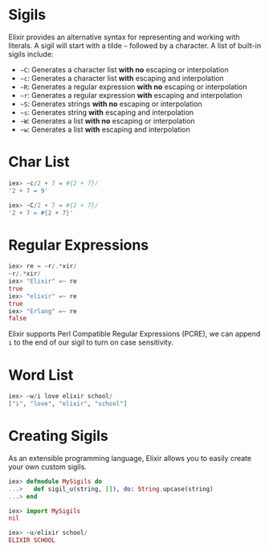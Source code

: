 Sigils
======

Elixir provides an alternative syntax for representing and working with literals. A sigil will start with a tilde `~` followed by a character. A list of built-in sigils include:

- `~C`: Generates a character list **with no** escaping or interpolation
- `~c`: Generates a character list **with** escaping and interpolation
- `~R`: Generates a regular expression **with no** escaping or interpolation
- `~r`: Generates a regular expression **with** escaping and interpolation
- `~S`: Generates strings **with no** escaping or interpolation
- `~s`: Generates string **with** escaping and interpolation
- `~W`: Generates a list **with no** escaping or interpolation
- `~w`: Generates a list **with** escaping and interpolation

# Char List

```elixir
iex> ~c/2 + 7 = #{2 + 7}/
'2 + 7 = 9'

iex> ~C/2 + 7 = #{2 + 7}/
'2 + 7 = #{2 + 7}'
```

# Regular Expressions

```elixir
iex> re = ~r/.*xir/
~r/.*xir/
iex> "Elixir" =~ re
true
iex> "elixir" =~ re
true
iex> "Erlang" =~ re
false
```

Elixir supports Perl Compatible Regular Expressions (PCRE), we can append `i` to the end of our sigil to turn on case sensitivity.

# Word List

```elixir
iex> ~w/i love elixir school/
["i", "love", "elixir", "school"]
```

# Creating Sigils

As an extensible programming language, Elixir allows you to easily create your own custom sigils.

```elixir
iex> defmodule MySigils do
...>   def sigil_u(string, []), do: String.upcase(string)
...> end

iex> import MySigils
nil

iex> ~u/elixir school/
ELIXIR SCHOOL
```
